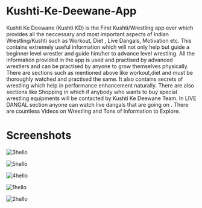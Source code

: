 # Kushti-Ke-Deewane-App
Kushti Ke Deewane (Kushti KD) is the First Kushti/Wrestling app ever which provides all the neccessary and most important aspects of Indian Wrestling/Kushti such as Workout, Diet , Live Dangals, Motivation etc.
This contains extremely useful information which will not only help but guide a beginner level wrestler and guide him/her to advance level wrestling. All the information provided in the app is used and practised by advanced wrestlers and can be practised by anyone to grow themselves physically.
There are sections such as mentioned above like workout,diet and must be thoroughly watched and practised the same. It also contains secrets of wrestling which help in performance enhancement naturally.
There are also sections like Shopping in which if anybody who wants to buy special wrestling equipments will be contacted by Kushti Ke Deewane Team. In LIVE DANGAL section anyone can watch live dangals that are going on . There are countless Videos on Wrestling and Tons of Information to Explore.

# Screenshots
 
 ![3hello](https://user-images.githubusercontent.com/45965818/79638824-3fe85880-81a5-11ea-8765-a34315463a0a.gif)
 
 ![5hello](https://user-images.githubusercontent.com/45965818/79638831-48d92a00-81a5-11ea-9247-46ed710c860d.gif)
 
 ![4hello](https://user-images.githubusercontent.com/45965818/79638829-44ad0c80-81a5-11ea-97e3-f7e71a3d4358.gif)
 
 ![1hello](https://user-images.githubusercontent.com/45965818/79638703-95703580-81a4-11ea-919c-bd85709c37f4.gif)

 ![2hello](https://user-images.githubusercontent.com/45965818/79638833-4c6cb100-81a5-11ea-99a8-0a8907bdf4c1.gif)
